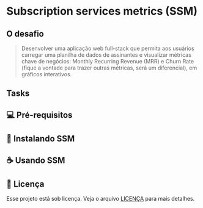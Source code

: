 # Subscription services metrics (SSM)

## O desafio
> Desenvolver uma aplicação web full-stack que permita aos usuários carregar uma planilha de dados de assinantes e visualizar métricas chave de negócios: Monthly Recurring Revenue (MRR) e Churn Rate (fique a vontade para trazer outras métricas, será um diferencial), em gráficos interativos.

## Tasks

## 💻 Pré-requisitos

## 🚀 Instalando SSM

## ☕ Usando SSM

## 📝 Licença

Esse projeto está sob licença. Veja o arquivo [LICENÇA](LICENSE.md) para mais detalhes.